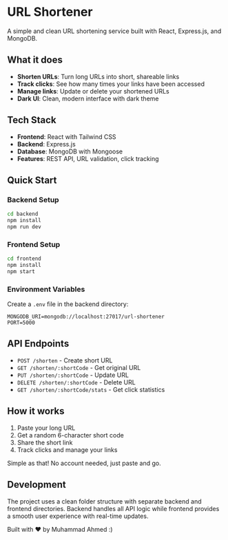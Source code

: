 # URL Shortener

A simple and clean URL shortening service built with React, Express.js, and MongoDB.

## What it does

- **Shorten URLs**: Turn long URLs into short, shareable links
- **Track clicks**: See how many times your links have been accessed
- **Manage links**: Update or delete your shortened URLs
- **Dark UI**: Clean, modern interface with dark theme

## Tech Stack

- **Frontend**: React with Tailwind CSS
- **Backend**: Express.js
- **Database**: MongoDB with Mongoose
- **Features**: REST API, URL validation, click tracking

## Quick Start

### Backend Setup
```bash
cd backend
npm install
npm run dev
```

### Frontend Setup
```bash
cd frontend
npm install
npm start
```

### Environment Variables
Create a `.env` file in the backend directory:
```
MONGODB_URI=mongodb://localhost:27017/url-shortener
PORT=5000
```

## API Endpoints

- `POST /shorten` - Create short URL
- `GET /shorten/:shortCode` - Get original URL
- `PUT /shorten/:shortCode` - Update URL
- `DELETE /shorten/:shortCode` - Delete URL
- `GET /shorten/:shortCode/stats` - Get click statistics

## How it works

1. Paste your long URL
2. Get a random 6-character short code
3. Share the short link
4. Track clicks and manage your links

Simple as that! No account needed, just paste and go.

## Development

The project uses a clean folder structure with separate backend and frontend directories. Backend handles all API logic while frontend provides a smooth user experience with real-time updates.

Built with ❤️ by Muhammad Ahmed :) 